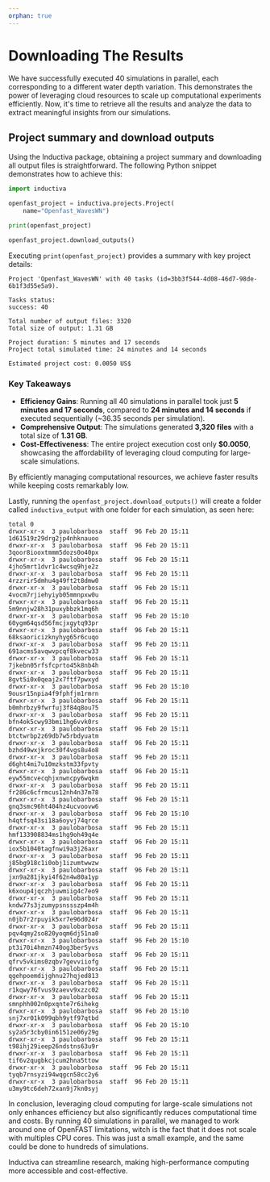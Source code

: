 ```yaml
---
orphan: true
---
```


# Downloading The Results

We have successfully executed 40 simulations in parallel, each corresponding to
a different water depth variation. This demonstrates the power of leveraging
cloud resources to scale up computational experiments efficiently. Now, it's
time to retrieve all the results and analyze the data to extract meaningful
insights from our simulations.

## Project summary and download outputs

Using the Inductiva package, obtaining a project summary and downloading all
output files is straightforward. The following Python snippet demonstrates
how to achieve this:

```python
import inductiva

openfast_project = inductiva.projects.Project(
    name="Openfast_WavesWN")

print(openfast_project)

openfast_project.download_outputs()
```

Executing `print(openfast_project)` provides a summary with key project details:

```
Project 'Openfast_WavesWN' with 40 tasks (id=3bb3f544-4d08-46d7-98de-6b1f3d55e5a9).

Tasks status:
success: 40

Total number of output files: 3320
Total size of output: 1.31 GB

Project duration: 5 minutes and 17 seconds
Project total simulated time: 24 minutes and 14 seconds

Estimated project cost: 0.0050 US$
```

### Key Takeaways

- **Efficiency Gains**: Running all 40 simulations in parallel took just
**5 minutes and 17 seconds**, compared to **24 minutes and 14 seconds** if
executed sequentially (~36.35 seconds per simulation).
- **Comprehensive Output**: The simulations generated **3,320 files** with a
total size of **1.31 GB**.
- **Cost-Effectiveness**: The entire project execution cost only **$0.0050**,
showcasing the affordability of leveraging cloud computing for large-scale simulations.

By efficiently managing computational resources, we achieve faster results while
keeping costs remarkably low.

Lastly, running the `openfast_project.download_outputs()` will create a folder
called `inductiva_output` with one folder for each simulation, as seen here:

```
total 0
drwxr-xr-x  3 paulobarbosa  staff  96 Feb 20 15:11 1d61519z29drg2jp4nhknauoo
drwxr-xr-x  3 paulobarbosa  staff  96 Feb 20 15:11 3qoor8iooxtmmm5dozs0o40px
drwxr-xr-x  3 paulobarbosa  staff  96 Feb 20 15:11 4jho5mrt1dvr1c4wcsq9hje2z
drwxr-xr-x  3 paulobarbosa  staff  96 Feb 20 15:11 4rzzrir5dmhu4g49ft2t8dmw0
drwxr-xr-x  3 paulobarbosa  staff  96 Feb 20 15:11 4vocm7rjiehyiyb05mmnpxw0u
drwxr-xr-x  3 paulobarbosa  staff  96 Feb 20 15:11 5m9nnjw28h31puxybbzk1mq6h
drwxr-xr-x  3 paulobarbosa  staff  96 Feb 20 15:10 60ygm64qsd56fmcjxgytq93pr
drwxr-xr-x  3 paulobarbosa  staff  96 Feb 20 15:11 68ksaoricizknyhyg65r6cuqo
drwxr-xr-x  3 paulobarbosa  staff  96 Feb 20 15:11 691acms5avqwvpcqf8kvecw33
drwxr-xr-x  3 paulobarbosa  staff  96 Feb 20 15:11 7jkebn05rfsfcprto45k8nb4h
drwxr-xr-x  3 paulobarbosa  staff  96 Feb 20 15:11 8gvt5i0x0qeaj2x7ftf7pwxyd
drwxr-xr-x  3 paulobarbosa  staff  96 Feb 20 15:10 9ousr15npia4f9fphfjm1rmrn
drwxr-xr-x  3 paulobarbosa  staff  96 Feb 20 15:11 b0mhrbzy9fwrfuj3f84q8ou75
drwxr-xr-x  3 paulobarbosa  staff  96 Feb 20 15:11 bfn4ok5cwy93bmi1hg6vvk0rs
drwxr-xr-x  3 paulobarbosa  staff  96 Feb 20 15:11 btctwrbp2z69db7w5rbdyuatm
drwxr-xr-x  3 paulobarbosa  staff  96 Feb 20 15:11 bzhd49wxjkroc30f4vgs8u4o8
drwxr-xr-x  3 paulobarbosa  staff  96 Feb 20 15:11 d6ght4mi7u10mzkstm33fpvty
drwxr-xr-x  3 paulobarbosa  staff  96 Feb 20 15:11 eyw55mcvecqhjxnwncpy6wqkm
drwxr-xr-x  3 paulobarbosa  staff  96 Feb 20 15:11 fr286c6cfrmcus12nh4n37m78
drwxr-xr-x  3 paulobarbosa  staff  96 Feb 20 15:11 gnq3smc96ht404hz4ucvoovw6
drwxr-xr-x  3 paulobarbosa  staff  96 Feb 20 15:10 h4qtfsq43si18a6oyvj74qrce
drwxr-xr-x  3 paulobarbosa  staff  96 Feb 20 15:11 hmf133908834ms1hg9oh49q4e
drwxr-xr-x  3 paulobarbosa  staff  96 Feb 20 15:11 iox5b1040tagfnwi9a3j26axr
drwxr-xr-x  3 paulobarbosa  staff  96 Feb 20 15:11 j85bg918c1i0obj1izumtwwzw
drwxr-xr-x  3 paulobarbosa  staff  96 Feb 20 15:11 jxn9a281jkyi4f62n4w80a1yp
drwxr-xr-x  3 paulobarbosa  staff  96 Feb 20 15:11 k6xoup4jqczhjuwmiig4c7eo9
drwxr-xr-x  3 paulobarbosa  staff  96 Feb 20 15:11 kndw77s3jzumypsnssszp4m4h
drwxr-xr-x  3 paulobarbosa  staff  96 Feb 20 15:11 n0jb7r2rpuyik5xr7e96d024r
drwxr-xr-x  3 paulobarbosa  staff  96 Feb 20 15:11 pqv4qmy2so820yoqm6dj51na0
drwxr-xr-x  3 paulobarbosa  staff  96 Feb 20 15:10 pt3i70i4hmzn740og3ber5yvs
drwxr-xr-x  3 paulobarbosa  staff  96 Feb 20 15:11 qfrv5vkims0zqbv7gevviiofg
drwxr-xr-x  3 paulobarbosa  staff  96 Feb 20 15:11 qgehpoemdijghnu27hqjed813
drwxr-xr-x  3 paulobarbosa  staff  96 Feb 20 15:11 r1kqwy76fvus9zaevv9xzzc02
drwxr-xr-x  3 paulobarbosa  staff  96 Feb 20 15:11 smnphh002n0pxqnte7r6ihekg
drwxr-xr-x  3 paulobarbosa  staff  96 Feb 20 15:10 snj7xr01k099qbh9ytf97qtbd
drwxr-xr-x  3 paulobarbosa  staff  96 Feb 20 15:10 sy2a5r3cby0in6151ze06y29g
drwxr-xr-x  3 paulobarbosa  staff  96 Feb 20 15:11 t98ihj29ieep26ndstns63u9r
drwxr-xr-x  3 paulobarbosa  staff  96 Feb 20 15:11 tif6v2qugbkcjcum2hna5ttow
drwxr-xr-x  3 paulobarbosa  staff  96 Feb 20 15:11 tyqb7rnsyzi94wqgcn58cc2y6
drwxr-xr-x  3 paulobarbosa  staff  96 Feb 20 15:11 u3my9tc6deh72xan9j7kn0syj
```

In conclusion, leveraging cloud computing for large-scale simulations not only
enhances efficiency but also significantly reduces computational time and costs.
By running 40 simulations in parallel, we managed to work around one of OpenFAST
limitations, witch is the fact that it does not scale with multiples CPU cores.
This was just a small example, and the same could be done to hundreds of simulations.

Inductiva can streamline research, making high-performance computing more accessible and cost-effective.
